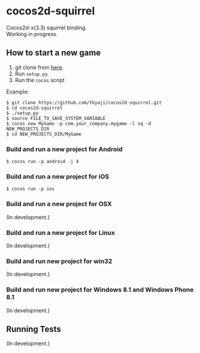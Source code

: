cocos2d-squirrel
=========

Cocos2d-x(3.3) squirrel binding.  
Working in progress.


How to start a new game
-----------------------

1. git clone from [here](https://github.com/tkyaji/cocos2d-squirrel.git).
2. Run `setup.py`
3. Run the `cocos` script

Example:

    $ git clone https://github.com/tkyaji/cocos2d-squirrel.git
    $ cd cocos2d-squirrel
    $ ./setup.py
    $ source FILE_TO_SAVE_SYSTEM_VARIABLE
    $ cocos new MyGame -p com.your_company.mygame -l sq -d NEW_PROJECTS_DIR
    $ cd NEW_PROJECTS_DIR/MyGame

### Build and run a new project for Android ###

    $ cocos run -p android -j 4

### Build and run a new project for iOS ###

    $ cocos run -p ios
    
### Build and run a new project for OSX ###
(In development.)

### Build and run a new project for Linux ###
(In development.)

### Build and run new project for win32 ###
(In development.)

### Build and run new project for Windows 8.1 and Windows Phone 8.1 ###
(In development.)

Running Tests
--------------------
(In development.)

